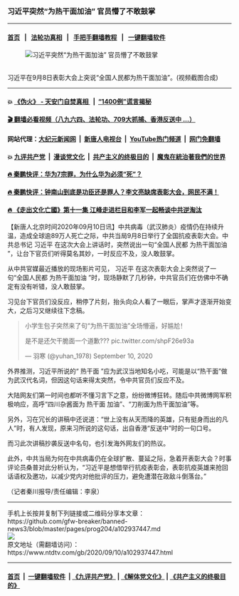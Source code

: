 ### 习近平突然“为热干面加油” 官员懵了不敢鼓掌
------------------------

#### [首页](https://github.com/gfw-breaker/banned-news3/blob/master/README.md) &nbsp;&nbsp;|&nbsp;&nbsp; [法轮功真相](https://github.com/begood0513/basic/blob/master/README.md)  &nbsp;&nbsp;|&nbsp;&nbsp; [手把手翻墙教程](https://github.com/gfw-breaker/guides/wiki)  &nbsp;&nbsp;|&nbsp;&nbsp; [一键翻墙软件](https://github.com/gfw-breaker/nogfw/blob/master/README.md)  



<div><div class="featured_image">
 <figure>
  <img alt="习近平突然“为热干面加油” 官员懵了不敢鼓掌" src="https://i.ntdtv.com/assets/uploads/2020/09/103-1-800x450.jpg"/>
 </figure><br/>
 <span class="caption">
  习近平在9月8日表彰大会上突说“全国人民都为热干面加油”。(视频截图合成)
 </span>
</div>
</div><hr/>

#### 💥 [《伪火》 - 天安门自焚真相 ](http://141.164.51.119:10000/videos/blog/weihuo.html)&nbsp; |&nbsp; [“1400例”谎言揭秘  ](http://141.164.51.119:10000/videos/blog/jiexi1400.html)

#### [ 🎬  翻墙必看视频（八九六四、法轮功、709大抓捕、香港反送中 ...）](https://github.com/gfw-breaker/links/blob/master/banned.md)

#### 网站代理：[大纪元新闻网](http://167.172.10.89:10080/gb/) &nbsp;|&nbsp; [新唐人电视台](http://167.172.10.89:8808/gb/)  &nbsp;|&nbsp; [YouTube热门频道](http://158.247.203.241/youtube.html) &nbsp;|&nbsp; [网门免翻墙](http://158.247.203.241:11000/show.aspx?name=ogHome)

#### 💥 [九评共产党](http://141.164.51.119:10000/videos/res/jiuping/)&nbsp; |&nbsp; [漫谈党文化](http://141.164.51.119:10000/videos/res/mtdwh/)&nbsp; |&nbsp; [共产主义的终极目的](http://141.164.51.119:10000/videos/res/zjmd/)&nbsp; |&nbsp; [魔鬼在統治著我們的世界](http://141.164.51.119:10000/videos/res/TheSpecter/)  

#### [ 🔥  秦鹏快评：华为7宗罪，为什么华为必须“死”？](http://141.164.51.119:10000/videos/news/qp01.html)

#### [ 🔥  秦鹏快评：钟南山到底是功臣还是罪人？李文亮缺席表彰大会，网民不满！](http://141.164.51.119:10000/videos/news/qp02.html)

#### [ 🔥  《走出文化亡國》第十一集 江峰走进栏目和李军一起畅谈中共逆淘汰](http://141.164.51.119:10000/videos/news/../res/zcwhwg/index.html)

<div><div class="post_content" itemprop="articleBody">
 <p>
  【新唐人北京时间2020年09月10日讯】中共病毒（武汉肺炎）疫情仍在持续升温，造成全球逾89万人死亡之际，中共当局9月8日举行了全国抗疫表彰大会。中共总书记
  <ok href="https://www.ntdtv.com/gb/习近平.htm">
   习近平
  </ok>
  在这次大会上讲话时，突然说出一句“全国人民都
  <ok href="https://www.ntdtv.com/gb/为热干面加油.htm">
   为热干面加油
  </ok>
  ”，让台下官员们听得莫名其妙，一时反应不及，没人敢鼓掌。
 </p>
 <p>
  从中共官媒最近播放的现场影片可见，
  <ok href="https://www.ntdtv.com/gb/习近平.htm">
   习近平
  </ok>
  在这次表彰大会上突然说了一句“全国人民都
  <ok href="https://www.ntdtv.com/gb/为热干面加油.htm">
   为热干面加油
  </ok>
  ”时，现场静默了几秒钟，中共官员们在仿佛中不确定有没有听错，没人敢鼓掌。
 </p>
 <p>
  习见台下官员们没反应，稍停了片刻，抬头向众人看了一眼后，掌声才逐渐开始变大，之后习又继续往下念稿。
 </p>
 <blockquote class="twitter-tweet">
  <p dir="ltr" lang="zh">
   小学生包子突然来了句“为热干面加油”全场懵逼，好尴尬！
  </p>
  <p>
   是不是还欠干脆面一个道歉???
   <ok href="https://t.co/shpF26e93a">
    pic.twitter.com/shpF26e93a
   </ok>
  </p>
  <p>
   — 羽寒 (@yuhan_1978)
   <ok href="https://twitter.com/yuhan_1978/status/1303873494979981317?ref_src=twsrc%5Etfw">
    September 10, 2020
   </ok>
  </p>
 </blockquote>
 <p>
  <script async="" charset="utf-8" src="https://platform.twitter.com/widgets.js">
  </script>
 </p>
 <p>
  <p>
   外界推测，习近平所说的“
   <ok href="https://www.ntdtv.com/gb/热干面.htm">
    热干面
   </ok>
   ”应为武汉当地知名小吃，可能是以“热干面”做为武汉代名词，但因这句话来得太突然，令中共官员们反应不及。
  </p>
  <p>
   大陆网友们第一时间也都听不懂习言下之意，纷纷微博狂转。随后中共微博网军积极响应，高呼“四川杂酱面为
   <ok href="https://www.ntdtv.com/gb/热干面.htm">
    热干面
   </ok>
   加油”、“刀削面为热干面加油”等。
  </p>
  <p>
   另外，习在冗长的讲稿中还说道：“世上没有从天而降的英雄，只有挺身而出的凡人”时，有人发现，原来习所说的这句话，出自香港“反送中”时的一句口号。
  </p>
  <p>
   而习此次讲稿抄袭反送中名句，也引发海外网友们的热议。
  </p>
  <p>
   此外，中共当局为何在中共病毒仍在全球扩散、蔓延之际，急着开表彰大会？时事评论员桑普对此分析认为，“习近平是想借举行抗疫表彰会，表彰抗疫英雄来抢回话语权及邀功，以减少党内对他批评的压力，避免遭潜在政敌斗倒落台。”
  </p>
  <p>
   （记者秦川报导/责任编辑：李泉）
  </p>
  <div class="single_ad">
  </div>
 </p>
</div>
</div>
<hr/>
手机上长按并复制下列链接或二维码分享本文章：<br/>
https://github.com/gfw-breaker/banned-news3/blob/master/pages/prog204/a102937447.md <br/>
<a href='https://github.com/gfw-breaker/banned-news3/blob/master/pages/prog204/a102937447.md'><img src='https://github.com/gfw-breaker/banned-news3/blob/master/pages/prog204/a102937447.md.png'/></a> <br/>
原文地址（需翻墙访问）：https://www.ntdtv.com/gb/2020/09/10/a102937447.html


------------------------
#### [首页](https://github.com/gfw-breaker/banned-news3/blob/master/README.md) &nbsp;|&nbsp; [一键翻墙软件](https://github.com/gfw-breaker/nogfw/blob/master/README.md) &nbsp;| [《九评共产党》](https://github.com/gfw-breaker/9ping.md/blob/master/README.md#九评之一评共产党是什么) | [《解体党文化》](https://github.com/gfw-breaker/jtdwh.md/blob/master/README.md) | [《共产主义的终极目的》](https://github.com/gfw-breaker/gczydzjmd.md/blob/master/README.md)


<img src='http://gfw-breaker.win/banned-news3/pages/prog204/a102937447.md' width='0px' height='0px'/>